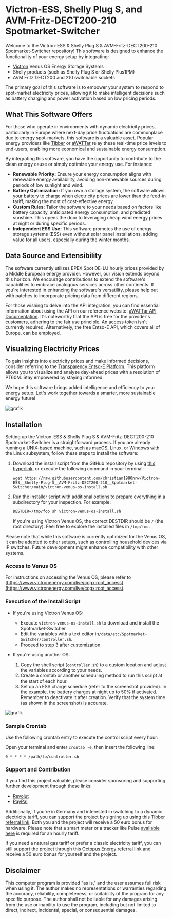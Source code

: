 # Victron-ESS, Shelly Plug S, and AVM-Fritz-DECT200-210 Spotmarket-Switcher

Welcome to the Victron-ESS & Shelly Plug S & AVM-Fritz-DECT200-210 Spotmarket-Switcher repository! This software is designed to enhance the functionality of your energy setup by integrating:

- [Victron](https://www.victron.com) Venus OS Energy Storage Systems
- Shelly products (such as Shelly Plug S or Shelly Plus1PM)
- AVM Fritz!DECT200 and 210 switchable sockets

The primary goal of this software is to empower your system to respond to spot-market electricity prices, allowing it to make intelligent decisions such as battery charging and power activation based on low pricing periods.

## What This Software Offers

For those who operate in environments with dynamic electricity prices, particularly in Europe where next-day price fluctuations are commonplace due to energy spot-markets, this software is a valuable asset. Popular energy providers like [Tibber](https://www.tibber.com) or [aWATTar](https://www.awattar.com) relay these real-time price levels to end-users, enabling more economical and sustainable energy consumption.

By integrating this software, you have the opportunity to contribute to the clean energy cause or simply optimize your energy use. For instance:
- **Renewable Priority:** Ensure your energy consumption aligns with renewable energy availability, avoiding non-renewable sources during periods of low sunlight and wind.
- **Battery Optimization:** If you own a storage system, the software allows your battery to charge when electricity prices are lower than the feed-in tariff, making the most of cost-effective energy.
- **Custom Rules:** Tailor the software to your needs based on factors like battery capacity, anticipated energy consumption, and predicted sunshine. This opens the door to leveraging cheap wind energy prices at night or during specific periods.
- **Independent ESS Use:** This software promotes the use of energy storage systems (ESS) even without solar panel installations, adding value for all users, especially during the winter months.

## Data Source and Extensibility

The software currently utilizes EPEX Spot DE-LU hourly prices provided by a Middle European energy provider. However, our vision extends beyond this horizon. We encourage contributions to extend the software's capabilities to embrace analogous services across other continents. If you're interested in enhancing the software's versatility, please help out with patches to incorporate pricing data from different regions.

For those wishing to delve into the API integration, you can find essential information about using the API on our reference website: [aWATTar API Documentation](https://www.awattar.de/services/api). It's noteworthy that the API is free for the provider's customers, adhering to the fair use principle. An access token isn't currently required. Alternatively, the free Entso-E API, which covers all of Europe, can be employed.

## Visualizing Electricity Prices

To gain insights into electricity prices and make informed decisions, consider referring to the [Transparency Entso-E Platform](https://transparency.entsoe.eu/transmission-domain/r2/dayAheadPrices/show). This platform allows you to visualize and analyze day-ahead prices with a resolution of PT60M. Stay empowered by staying informed.

We hope this software brings added intelligence and efficiency to your energy setup. Let's work together towards a smarter, more sustainable energy future!

![grafik](https://user-images.githubusercontent.com/6513794/224442951-c0155a48-f32b-43f4-8014-d86d60c3b311.png)

## Installation

Setting up the Victron-ESS & Shelly Plug S & AVM-Fritz-DECT200-210 Spotmarket-Switcher is a straightforward process. If you are already running a UNIX-based machine, such as macOS, Linux, or Windows with the Linux subsystem, follow these steps to install the software:

1. Download the install script from the GitHub repository by using [this hyperlink](https://raw.githubusercontent.com/christian1980nrw/Victron-ESS__Shelly-Plug-S__AVM-Fritz-DECT200-210__Spotmarket-Switcher/main/victron-venus-os-install.sh), or execute the following command in your terminal:
   ```
   wget https://raw.githubusercontent.com/christian1980nrw/Victron-ESS__Shelly-Plug-S__AVM-Fritz-DECT200-210__Spotmarket-Switcher/main/victron-venus-os-install.sh
   ```

2. Run the installer script with additional options to prepare everything in a subdirectory for your inspection. For example:
   ```
   DESTDIR=/tmp/foo sh victron-venus-os-install.sh
   ```
   If you're using Victron Venus OS, the correct DESTDIR should be `/` (the root directory). Feel free to explore the installed files in `/tmp/foo`.

Please note that while this software is currently optimized for the Venus OS, it can be adapted to other setups, such as controlling household devices via IP switches. Future development might enhance compatibility with other systems.

### Access to Venus OS

For instructions on accessing the Venus OS, please refer to [https://www.victronenergy.com/live/ccgx:root_access](https://www.victronenergy.com/live/ccgx:root_access).

### Execution of the Install Script

- If you're using Victron Venus OS:
  - Execute `victron-venus-os-install.sh` to download and install the Spotmarket-Switcher.
  - Edit the variables with a text editor in`/data/etc/Spotmarket-Switcher/controller.sh`.
  - Proceed to step 3 after customization.

- If you're using another OS:
  1. Copy the shell script (`controller.sh`) to a custom location and adjust the variables according to your needs.
  2. Create a crontab or another scheduling method to run this script at the start of each hour.
  3. Set up an ESS charge schedule (refer to the screenshot provided). In the example, the battery charges at night up to 50% if activated. Remember to deactivate it after creation. Verify that the system time (as shown in the screenshot) is accurate.

![grafik](https://user-images.githubusercontent.com/6513794/206877184-b8bf0752-b5d5-4c1b-af15-800b6499cfc7.png)

### Sample Crontab

Use the following crontab entry to execute the control script every hour:

Open your terminal and enter `crontab -e`, then insert the following line:
```
0 * * * * /path/to/controller.sh
```

### Support and Contribution

If you find this project valuable, please consider sponsoring and supporting further development through these links:
- [Revolut](https://revolut.me/christqki2)
- [PayPal](https://paypal.me/christian1980nrw)

Additionally, if you're in Germany and interested in switching to a dynamic electricity tariff, you can support the project by signing up using this [Tibber referral link](https://invite.tibber.com/ojgfbx2e). Both you and the project will receive a 50 euro bonus for hardware. Please note that a smart meter or a tracker like Pulse [available here](https://tibber.com/de/store/produkt/pulse-ir) is required for an hourly tariff.

If you need a natural gas tariff or prefer a classic electricity tariff, you can still support the project through this [Octopus Energy referral link](https://share.octopusenergy.de/glass-raven-58) and receive a 50 euro bonus for yourself and the project.

## Disclaimer

This computer program is provided "as is," and the user assumes full risk when using it. The author makes no representations or warranties regarding the accuracy, reliability, completeness, or suitability of the program for any specific purpose. The author shall not be liable for any damages arising from the use or inability to use the program, including but not limited to direct, indirect, incidental, special, or consequential damages.

